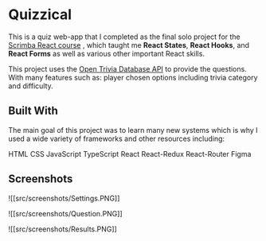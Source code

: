 # Quizzical
This is a quiz web-app that I completed as the final solo project for the [Scrimba React course](https://scrimba.com/learn/learnreact) , which taught me **React States**, **React Hooks**, and **React Forms** as well as various other important React skills.

This project uses the [Open Trivia Database API](https://opentdb.com/) to provide the questions. With many features such as: player chosen options including trivia category and difficulty.

## Built With
The main goal of this project was to learn many new systems which is why I used a wide variety of frameworks and other resources including:

HTML
CSS
JavaScript
TypeScript
React
React-Redux
React-Router
Figma

## Screenshots
![[src/screenshots/Settings.PNG]]

![[src/screenshots/Question.PNG]]

![[src/screenshots/Results.PNG]]